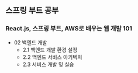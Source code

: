 ## 스프링 부트 공부

### React.js, 스프링 부트, AWS로 배우는 웹 개발 101

- 02 백엔드 개발
  - 2.1 백엔드 개발 환경 설정
  - 2.2 백엔드 서비스 아키텍처
  - 2.3 서비스 개발 및 실습
